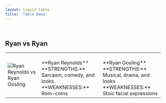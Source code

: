 ```yaml
---
layout: liquid-table
title: 'Table Demo'
---
```


<br>
<h2 class="text-center"> Ryan vs Ryan </h2>
<div class="row">
    <div class="col-md-6 col-md-offset-3">
        <table class="grid-table">
            <tr>
                <td class="cell-1"><img src="/beautiful-jekyll/img/ryan-v-ryan.jpg" alt="Ryan Reynolds vs Ryan Gosling" class="img-responsive center-block">
                <td class="cell-2">
                    <br> **Ryan Reynolds**
                    <br> **STRENGTHS:** Sarcasm, comedy, and looks
                    <br> **WEAKNESSES:** Rom-coms
                </td>
                <td class="cell-3">
                    <br> **Ryan Gosling**
                    <br> **STRENGTHS:** Musical, drama, and looks
                    <br> **WEAKNESSES:** Stoic facial expressions
                </td>
            </tr>
        </table>
    </div>
</div>
